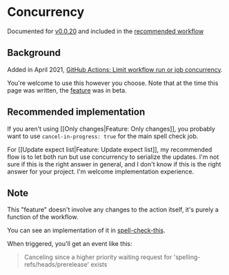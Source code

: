 # Concurrency

Documented for [v0.0.20](https://github.com/check-spelling/check-spelling/releases/tag/v0.0.20) and included in the [recommended workflow](https://github.com/check-spelling/spell-check-this/blob/main/.github/workflows/spelling.yml)

## Background
Added in April 2021, [GitHub Actions: Limit workflow run or job concurrency](https://github.blog/changelog/2021-04-19-github-actions-limit-workflow-run-or-job-concurrency/).

You're welcome to use this however you choose. Note that at the time this page was written, the [feature](https://docs.github.com/en/actions/reference/workflow-syntax-for-github-actions#concurrency) was in beta.

## Recommended implementation

If you aren't using [[Only changes|Feature: Only changes]], you probably want to use `cancel-in-progress: true` for the main spell check job.

For [[Update expect list|Feature: Update expect list]], my recommended flow is to let both run but use concurrency to serialize the updates. I'm not sure if this is the right answer in general, and I don't know if this is the right answer for your project. I'm welcome implementation experience.

## Note

This "feature" doesn't involve any changes to the action itself, it's purely a function of the workflow.

You can see an implementation of it in [spell-check-this](https://github.com/check-spelling/spell-check-this/commit/0127a8b13e01b15ac458c362c1f03afecc818257).

When triggered, you'll get an event like this:
> Canceling since a higher priority waiting request for 'spelling-refs/heads/prerelease' exists
